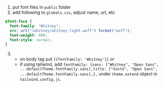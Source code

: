 1. put font files in `public` folder
2. add following to `globals.css`, adjust name, url, etc
```css
@font-face {
  font-family: "Whitney"; 
  src: url("/whitney/whitney-light.woff") format("woff");
  font-weight: 400;
  font-style: normal;
}
```
3. 
	- on body tag put `{{fontFamily: 'Whitney'}}` or
	- if using tailwind, add `fontFamily: {sans: ["Whitney", "Open Sans", ...defaultTheme.fontFamily.sans],title: ["Ginto", "Open Sans", ...defaultTheme.fontFamily.sans],},` under `theme.extend` object in `tailwind.config.js`.
